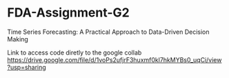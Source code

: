 # FDA-Assignment-G2
Time Series Forecasting: A Practical Approach to Data-Driven Decision Making


Link to access code diretly to the google collab
https://drive.google.com/file/d/1voPs2ufjrF3huxmf0kl7hkMYBs0_uqCi/view?usp=sharing
